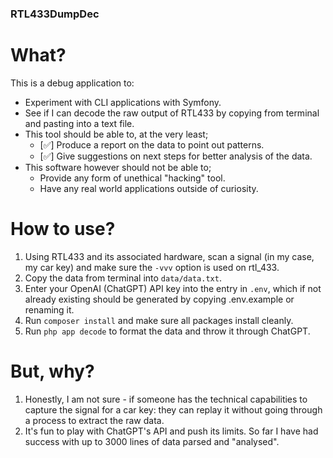 ### RTL433DumpDec

# What?
This is a debug application to:
- Experiment with CLI applications with Symfony.
- See if I can decode the raw output of RTL433 by copying from terminal and pasting into a text file. 
- This tool should be able to, at the very least; 
  - [✅] Produce a report on the data to point out patterns.
  - [✅] Give suggestions on next steps for better analysis of the data.
- This software however should not be able to;
  - Provide any form of unethical "hacking" tool.
  - Have any real world applications outside of curiosity.

# How to use?
1. Using RTL433 and its associated hardware, scan a signal (in my case, my car key) and make sure the `-vvv` option is used on rtl_433.
2. Copy the data from terminal into `data/data.txt`.
3. Enter your OpenAI (ChatGPT) API key into the entry in `.env`, which if not already existing should be generated by copying .env.example or renaming it.
4. Run `composer install` and make sure all packages install cleanly.
5. Run `php app decode` to format the data and throw it through ChatGPT.

# But, why?
1. Honestly, I am not sure - if someone has the technical capabilities to capture the signal for a car key: they can replay it without going through a process to extract the raw data.
2. It's fun to play with ChatGPT's API and push its limits. So far I have had success with up to 3000 lines of data parsed and "analysed".